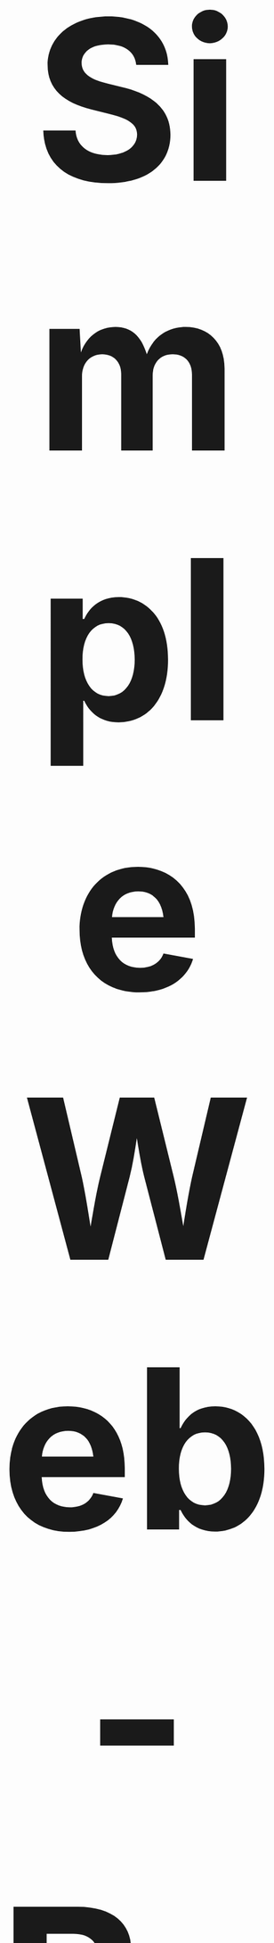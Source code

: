 <p align="center" style="font-size: 400px; font-weight: bold">
    Simple Web-Based Chatroom Application
</p>

# About
Simple chatroom application, allows you to choose a username and enter a chatroom to talk to others connected in the room
